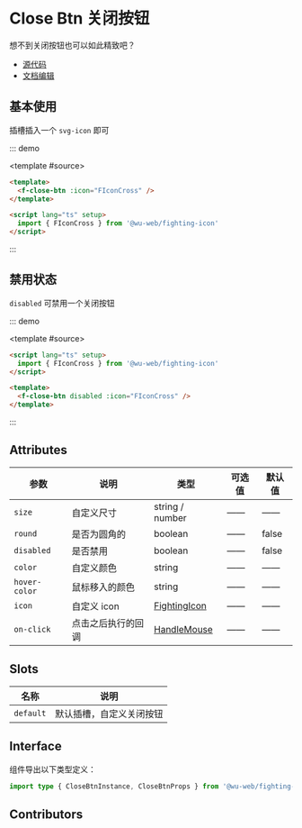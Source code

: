 # Close Btn 关闭按钮

想不到关闭按钮也可以如此精致吧？

- [源代码](https://github.com/FightingDesign/fighting-design/tree/master/packages/fighting-design/close-btn)
- [文档编辑](https://github.com/FightingDesign/fighting-design/blob/master/docs/docs/components/close-btn.md)

## 基本使用

插槽插入一个 `svg-icon` 即可

::: demo

<template #source>
<f-close-btn :icon="FIconCross" />
</template>

```html
<template>
  <f-close-btn :icon="FIconCross" />
</template>

<script lang="ts" setup>
  import { FIconCross } from '@wu-web/fighting-icon'
</script>
```

:::

## 禁用状态

`disabled` 可禁用一个关闭按钮

::: demo

<template #source>
<f-close-btn disabled :icon="FIconCross" />
</template>

```html
<script lang="ts" setup>
  import { FIconCross } from '@wu-web/fighting-icon'
</script>

<template>
  <f-close-btn disabled :icon="FIconCross" />
</template>
```

:::

## Attributes

| 参数          | 说明               | 类型                                                               | 可选值 | 默认值 |
| ------------- | ------------------ | ------------------------------------------------------------------ | ------ | ------ |
| `size`        | 自定义尺寸         | string / number                                                    | ——     | ——     |
| `round`       | 是否为圆角的       | boolean                                                            | ——     | false  |
| `disabled`    | 是否禁用           | boolean                                                            | ——     | false  |
| `color`       | 自定义颜色         | string                                                             | ——     | ——     |
| `hover-color` | 鼠标移入的颜色     | string                                                             | ——     | ——     |
| `icon`        | 自定义 icon        | <a href="/components/interface.html#fightingicon">FightingIcon</a> | ——     | ——     |
| `on-click`    | 点击之后执行的回调 | <a href="/components/interface.html#handlemouse">HandleMouse</a>   | ——     | ——     |

## Slots

| 名称      | 说明                     |
| --------- | ------------------------ |
| `default` | 默认插槽，自定义关闭按钮 |

## Interface

组件导出以下类型定义：

```ts
import type { CloseBtnInstance, CloseBtnProps } from '@wu-web/fighting-design'
```

## Contributors

<a href="https://github.com/Tyh2001" target="_blank">
  <f-avatar round src="https://avatars.githubusercontent.com/u/73180970?v=4" />
</a>

<script setup lang="ts">
  import { FIconCross } from '@wu-web/fighting-icon'
</script>
